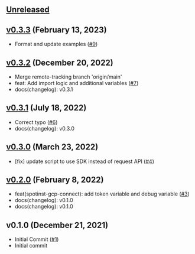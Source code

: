 <a name="unreleased"></a>
## [Unreleased]



<a name="v0.3.3"></a>
## [v0.3.3] (February 13, 2023)

- Format and update examples ([#9](https://github.com/spotinst/terraform-spotinst-gcp-connect/issues/9))


<a name="v0.3.2"></a>
## [v0.3.2] (December 20, 2022)

- Merge remote-tracking branch 'origin/main'
- feat: Add import logic and additional variables ([#7](https://github.com/spotinst/terraform-spotinst-gcp-connect/issues/7))
- docs(changelog): v0.3.1


<a name="v0.3.1"></a>
## [v0.3.1] (July 18, 2022)

- Correct typo ([#6](https://github.com/spotinst/terraform-spotinst-gcp-connect/issues/6))
- docs(changelog): v0.3.0


<a name="v0.3.0"></a>
## [v0.3.0] (March 23, 2022)

- [fix] update script to use SDK instead of request API ([#4](https://github.com/spotinst/terraform-spotinst-gcp-connect/issues/4))


<a name="v0.2.0"></a>
## [v0.2.0] (February 8, 2022)

- feat(spotinst-gcp-connect): add token variable and debug variable ([#3](https://github.com/spotinst/terraform-spotinst-gcp-connect/issues/3))
- docs(changelog): v0.1.0
- docs(changelog): v0.1.0


<a name="v0.1.0"></a>
## v0.1.0 (December 21, 2021)

- Initial Commit ([#1](https://github.com/spotinst/terraform-spotinst-gcp-connect/issues/1))
- Initial commit


[Unreleased]: https://github.com/spotinst/terraform-spotinst-gcp-connect/compare/v0.3.3...HEAD
[v0.3.3]: https://github.com/spotinst/terraform-spotinst-gcp-connect/compare/v0.3.2...v0.3.3
[v0.3.2]: https://github.com/spotinst/terraform-spotinst-gcp-connect/compare/v0.3.1...v0.3.2
[v0.3.1]: https://github.com/spotinst/terraform-spotinst-gcp-connect/compare/v0.3.0...v0.3.1
[v0.3.0]: https://github.com/spotinst/terraform-spotinst-gcp-connect/compare/v0.2.0...v0.3.0
[v0.2.0]: https://github.com/spotinst/terraform-spotinst-gcp-connect/compare/v0.1.0...v0.2.0
